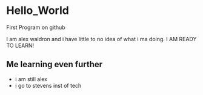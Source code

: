 # Hello_World
First Program on github

I am alex waldron and i have little to no idea of what i ma doing. I AM READY TO LEARN!

## Me learning even further
* i am still alex
* i go to stevens inst of tech
